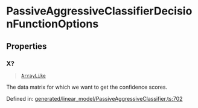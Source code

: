 # PassiveAggressiveClassifierDecisionFunctionOptions

## Properties

### X?

> [`ArrayLike`](../types/ArrayLike.md)

The data matrix for which we want to get the confidence scores.

Defined in:  [generated/linear\_model/PassiveAggressiveClassifier.ts:702](https://github.com/transitive-bullshit/scikit-learn-ts/blob/92ab806/packages/sklearn/src/generated/linear_model/PassiveAggressiveClassifier.ts#L702)
